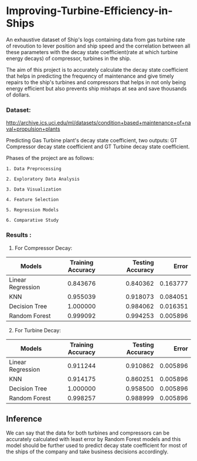 # Improving-Turbine-Efficiency-in-Ships

An exhaustive dataset of Ship's logs containing data from gas turbine rate of revoution to lever position and ship speed and the correlation between all these parameters with the decay state coefficient(rate at which turbine energy decays) of compressor, turbines in the ship.

The aim of this project is to accurately calculate the decay state coefficient that helps in predicting the frequency of maintenance and give timely repairs to the ship's turbines and compressors that helps in not only being energy efficient but also prevents ship mishaps at sea and save thousands of dollars.  

### Dataset:

http://archive.ics.uci.edu/ml/datasets/condition+based+maintenance+of+naval+propulsion+plants

Predicting Gas Turbine plant's decay state coefficient, two outputs: GT Compressor decay state coefficient and GT Turbine decay state coefficient.

Phases of the project are as follows:

    1. Data Preprocessing
    
    2. Exploratory Data Analysis
    
    3. Data Visualization
    
    4. Feature Selection
    
    5. Regression Models
    
    6. Comparative Study
    
### Results :


1. For Compressor Decay:

| Models               | Training Accuracy  | Testing Accuracy  | Error    |
| -------------        |:------------------:| -----------------:| ------:  |
| Linear Regression    | 0.843676           | 0.840362          | 0.163777 |
| KNN                  | 0.955039           | 0.918073          | 0.084051 |
| Decision Tree        | 1.000000           | 0.984062          | 0.016351 |
| Random Forest        | 0.999092           | 0.994253          | 0.005896 |



 2. For Turbine Decay:

| Models               | Training Accuracy  | Testing Accuracy  | Error    |
| -------------        |:------------------:| -----------------:| ------:  |
| Linear Regression    | 0.911244           | 0.910862          | 0.005896 |
| KNN                  | 0.914175           | 0.860251          | 0.005896 |
| Decision Tree        | 1.000000           | 0.958500          | 0.005896 |
| Random Forest        | 0.998257           | 0.988999          | 0.005896 |




## Inference
We can say that the data for both turbines and compressors can be accurately calculated with least error by Random Forest models and this model should be further used to predict decay state coefficient for most of the ships of the company and take business decisions accordingly.
